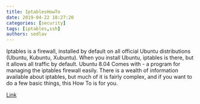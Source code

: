 ```yaml
---
title: IptablesHowTo
date: 2019-04-22 18:27:20
categories: [security]
tags: [iptables,ssh]
authors: sedlav
---
```

 
Iptables is a firewall, installed by default on all official Ubuntu distributions (Ubuntu, Kubuntu, Xubuntu). When you install Ubuntu, iptables is there, but it allows all traffic by default. Ubuntu 8.04 Comes with   - a program for managing the iptables firewall easily. There is a wealth of information available about iptables, but much of it is fairly complex, and if you want to do a few basic things, this How To is for you. 

[Link](https://help.ubuntu.com/community/IptablesHowTo)
